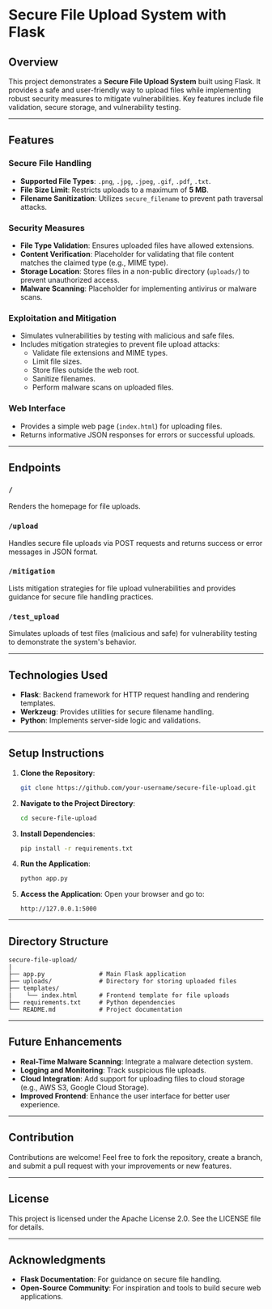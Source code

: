 # Secure File Upload System with Flask

## Overview
This project demonstrates a **Secure File Upload System** built using Flask. It provides a safe and user-friendly way to upload files while implementing robust security measures to mitigate vulnerabilities. Key features include file validation, secure storage, and vulnerability testing.

---

## Features

### Secure File Handling
- **Supported File Types**: `.png`, `.jpg`, `.jpeg`, `.gif`, `.pdf`, `.txt`.
- **File Size Limit**: Restricts uploads to a maximum of **5 MB**.
- **Filename Sanitization**: Utilizes `secure_filename` to prevent path traversal attacks.

### Security Measures
- **File Type Validation**: Ensures uploaded files have allowed extensions.
- **Content Verification**: Placeholder for validating that file content matches the claimed type (e.g., MIME type).
- **Storage Location**: Stores files in a non-public directory (`uploads/`) to prevent unauthorized access.
- **Malware Scanning**: Placeholder for implementing antivirus or malware scans.

### Exploitation and Mitigation
- Simulates vulnerabilities by testing with malicious and safe files.
- Includes mitigation strategies to prevent file upload attacks:
  - Validate file extensions and MIME types.
  - Limit file sizes.
  - Store files outside the web root.
  - Sanitize filenames.
  - Perform malware scans on uploaded files.

### Web Interface
- Provides a simple web page (`index.html`) for uploading files.
- Returns informative JSON responses for errors or successful uploads.

---

## Endpoints

### `/`
Renders the homepage for file uploads.

### `/upload`
Handles secure file uploads via POST requests and returns success or error messages in JSON format.

### `/mitigation`
Lists mitigation strategies for file upload vulnerabilities and provides guidance for secure file handling practices.

### `/test_upload`
Simulates uploads of test files (malicious and safe) for vulnerability testing to demonstrate the system's behavior.

---

## Technologies Used
- **Flask**: Backend framework for HTTP request handling and rendering templates.
- **Werkzeug**: Provides utilities for secure filename handling.
- **Python**: Implements server-side logic and validations.

---

## Setup Instructions

1. **Clone the Repository**:
   ```bash
   git clone https://github.com/your-username/secure-file-upload.git
   ```

2. **Navigate to the Project Directory**:
   ```bash
   cd secure-file-upload
   ```

3. **Install Dependencies**:
   ```bash
   pip install -r requirements.txt
   ```

4. **Run the Application**:
   ```bash
   python app.py
   ```

5. **Access the Application**:
   Open your browser and go to:
   ```
   http://127.0.0.1:5000
   ```

---

## Directory Structure
```
secure-file-upload/
|
├── app.py               # Main Flask application
├── uploads/             # Directory for storing uploaded files
├── templates/
|    └── index.html      # Frontend template for file uploads
├── requirements.txt     # Python dependencies
└── README.md            # Project documentation
```

---

## Future Enhancements
- **Real-Time Malware Scanning**: Integrate a malware detection system.
- **Logging and Monitoring**: Track suspicious file uploads.
- **Cloud Integration**: Add support for uploading files to cloud storage (e.g., AWS S3, Google Cloud Storage).
- **Improved Frontend**: Enhance the user interface for better user experience.

---

## Contribution
Contributions are welcome! Feel free to fork the repository, create a branch, and submit a pull request with your improvements or new features.

---

## License
This project is licensed under the Apache License 2.0. See the LICENSE file for details.

---

## Acknowledgments
- **Flask Documentation**: For guidance on secure file handling.
- **Open-Source Community**: For inspiration and tools to build secure web applications.


